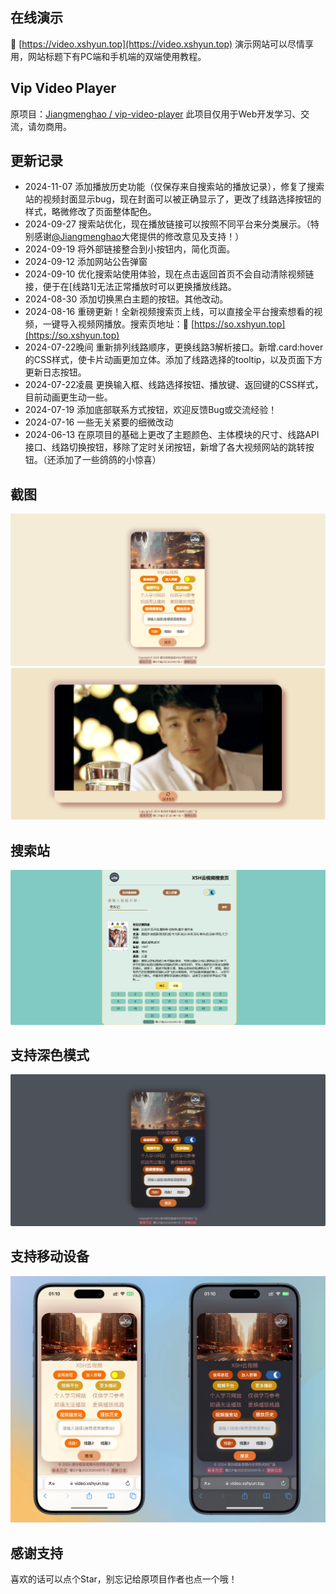 ## 在线演示
🔗 [https://video.xshyun.top](https://video.xshyun.top)
演示网站可以尽情享用，网站标题下有PC端和手机端的双端使用教程。

## Vip Video Player
原项目：[Jiangmenghao / vip-video-player](https://github.com/Jiangmenghao/vip-video-player)
此项目仅用于Web开发学习、交流，请勿商用。

## 更新记录
+ 2024-11-07 添加播放历史功能（仅保存来自搜索站的播放记录），修复了搜索站的视频封面显示bug，现在封面可以被正确显示了，更改了线路选择按钮的样式，略微修改了页面整体配色。
+ 2024-09-27 搜索站优化，现在播放链接可以按照不同平台来分类展示。（特别感谢[@Jiangmenghao](https://github.com/Jiangmenghao)大佬提供的修改意见及支持！）
+ 2024-09-19 将外部链接整合到小按钮内，简化页面。
+ 2024-09-12 添加网站公告弹窗
+ 2024-09-10 优化搜索站使用体验，现在点击返回首页不会自动清除视频链接，便于在[线路1]无法正常播放时可以更换播放线路。
+ 2024-08-30 添加切换黑白主题的按钮。其他改动。
+ 2024-08-16 重磅更新！全新视频搜索页上线，可以直接全平台搜索想看的视频，一键导入视频网播放。搜索页地址：🔗 [https://so.xshyun.top](https://so.xshyun.top)
+ 2024-07-22晚间 重新排列线路顺序，更换线路3解析接口。新增.card:hover的CSS样式，使卡片动画更加立体。添加了线路选择的tooltip，以及页面下方更新日志按钮。
+ 2024-07-22凌晨 更换输入框、线路选择按钮、播放键、返回键的CSS样式，目前动画更生动一些。
+ 2024-07-19 添加底部联系方式按钮，欢迎反馈Bug或交流经验！
+ 2024-07-16 一些无关紧要的细微改动
+ 2024-06-13 在原项目的基础上更改了主题颜色、主体模块的尺寸、线路API接口、线路切换按钮，移除了定时关闭按钮，新增了各大视频网站的跳转按钮。（还添加了一些鸽鸽的小惊喜）

## 截图
![PC截图](./demo-imgs/screenshot.png 'PC截图')
![PC截图](./demo-imgs/demo-screenshot-playing.png 'PC截图-视频播放')

## 搜索站
![PC截图](./demo-imgs/so.png '搜索站截图')

## 支持深色模式
![PC截图](./demo-imgs/darkmode.png 'PC截图-深色模式')

## 支持移动设备
![手机截图](./demo-imgs/iPhone.png '手机截图')

## 感谢支持
喜欢的话可以点个Star，别忘记给原项目作者也点一个哦！